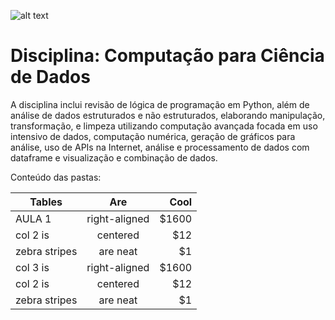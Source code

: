 ![alt text](https://www.insper.edu.br/wp-content/themes/insper/dist/image/logo.png "Logo Title Text 1")


# Disciplina: Computação para Ciência de Dados

A disciplina inclui revisão de lógica de programação em Python, além de análise de dados estruturados e não estruturados, elaborando manipulação, transformação, e limpeza utilizando computação avançada focada em uso intensivo de dados, computação numérica, geração de gráficos para análise, uso de APIs na Internet, análise e processamento de dados com dataframe e visualização e combinação de dados.


Conteúdo das pastas:

| Tables        | Are           | Cool  |
| ------------- |:-------------:| -----:|
| AULA 1 | right-aligned | $1600 |
| col 2 is      | centered      |   $12 |
| zebra stripes | are neat      |    $1 |
| col 3 is      | right-aligned | $1600 |
| col 2 is      | centered      |   $12 |
| zebra stripes | are neat      |    $1 |
